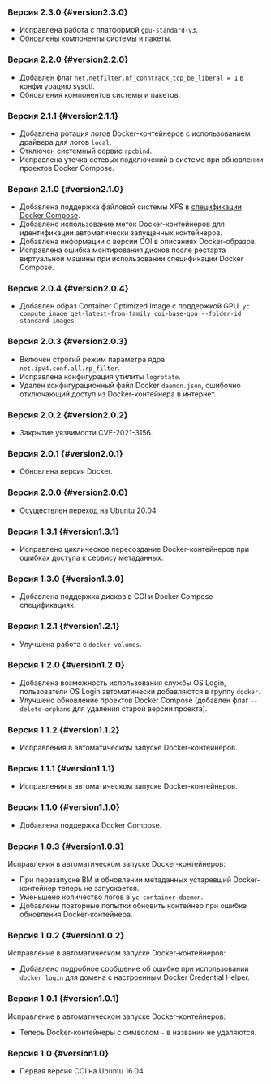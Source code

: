 ### Версия 2.3.0 {#version2.3.0}

* Исправлена работа с платформой `gpu-standard-v3`.
* Обновлены компоненты системы и пакеты.

### Версия 2.2.0 {#version2.2.0}

* Добавлен флаг `net.netfilter.nf_conntrack_tcp_be_liberal = 1` в конфигурацию sysctl.
* Обновления компонентов системы и пакетов.

### Версия 2.1.1 {#version2.1.1}

* Добавлена ротация логов Docker-контейнеров с использованием драйвера для логов `local`.
* Отключен системный сервис `rpcbind`.
* Исправлена утечка сетевых подключений в системе при обновлении проектов Docker Compose.

### Версия 2.1.0 {#version2.1.0}

* Добавлена поддержка файловой системы XFS в [спецификации Docker Compose](../../cos/concepts/index.md#compose-spec).
* Добавлено использование меток Docker-контейнеров для идентификации автоматически запущенных контейнеров.
* Добавлена информации о версии COI в описаниях Docker-образов.
* Исправлена ошибка монтирования дисков после рестарта виртуальной машины при использовании спецификации Docker Compose.

### Версия 2.0.4 {#version2.0.4}

* Добавлен образ Container Optimized Image с поддержкой GPU.
  `yc compute image get-latest-from-family coi-base-gpu --folder-id standard-images`

### Версия 2.0.3 {#version2.0.3}

* Включен строгий режим параметра ядра `net.ipv4.conf.all.rp_filter`.
* Исправлена конфигурация утилиты `logrotate`.
* Удален конфигурационный файл Docker `daemon.json`, ошибочно отключающий доступ из Docker-контейнера в интернет.

### Версия 2.0.2 {#version2.0.2}

* Закрытие уязвимости CVE-2021-3156.

### Версия 2.0.1 {#version2.0.1}

* Обновлена версия Docker.

### Версия 2.0.0 {#version2.0.0}

* Осуществлен переход на Ubuntu 20.04.

### Версия 1.3.1 {#version1.3.1}

* Исправлено циклическое пересоздание Docker-контейнеров при ошибках доступа к сервису метаданных.

### Версия 1.3.0 {#version1.3.0}

* Добавлена поддержка дисков в COI и Docker Compose спецификациях.

### Версия 1.2.1 {#version1.2.1}

* Улучшена работа с `docker volumes`.

### Версия 1.2.0 {#version1.2.0}

* Добавлена возможность использования службы OS Login, пользователи OS Login автоматически добавляются в группу `docker`.
* Улучшено обновление проектов Docker Compose (добавлен флаг `--delete-orphans` для удаления старой версии проекта).

### Версия 1.1.2 {#version1.1.2}

* Исправления в автоматическом запуске Docker-контейнеров.

### Версия 1.1.1 {#version1.1.1}

* Исправления в автоматическом запуске Docker-контейнеров.

### Версия 1.1.0 {#version1.1.0}

* Добавлена поддержка Docker Compose.

### Версия 1.0.3 {#version1.0.3}

Исправления в автоматическом запуске Docker-контейнеров:
* При перезапуске ВМ и обновлении метаданных устаревший Docker-контейнер теперь не запускается.
* Уменьшено количество логов в `yc-container-daemon`.
* Добавлены повторные попытки обновить контейнер при ошибке обновления Docker-контейнера.

### Версия 1.0.2 {#version1.0.2}

Исправление в автоматическом запуске Docker-контейнеров:
* Добавлено подробное сообщение об ошибке при использовании `docker login` для домена с настроенным Docker Credential Helper.

### Версия 1.0.1 {#version1.0.1}

Исправление в автоматическом запуске Docker-контейнеров:
* Теперь Docker-контейнеры с символом `-` в названии не удаляются.

### Версия 1.0 {#version1.0}

* Первая версия COI на Ubuntu 16.04.
